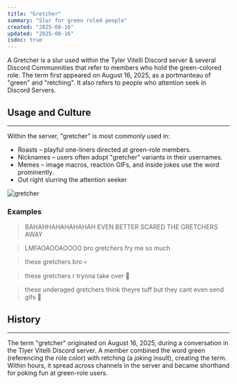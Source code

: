 ```yaml
---
title: "Gretcher"
summary: "Slur for green roled people"
created: "2025-08-16"
updated: "2025-08-16"
isdoc: true
---
```


A Gretcher is a slur used within the Tyler Vitelli Discord server & several Discord Communnities that refer to members who hold the green-colored role. The term first appeared on August 16, 2025, as a portmanteau of "green" and "retching". It also refers to people who attention seek in Discord Servers.


## Usage and Culture
---

Within the server, "gretcher" is most commonly used in:
- Roasts – playful one-liners directed at green-role members.
- Nicknames – users often adopt "gretcher" variants in their usernames.
- Memes – image macros, reaction GIFs, and inside jokes use the word prominently.
-  Out right slurring the attention seeker

![gretcher](/content/gretcher/e.gif)

### Examples

> BAHAHHAHAHAHAHAH EVEN BETTER SCARED THE GRETCHERS AWAY

> LMFAOAOOAOOOO bro gretchers fry me so much

> these gretchers bro :skull:

> these gretchers r trynna take over 🙏

> these underaged gretchers think theyre tuff but they cant even send gifs 🙏

## History
---

The term "gretcher" originated on August 16, 2025, during a conversation in the Tlyer Vitelli Discord server. A member combined the word green (referencing the role color) with retching (a joking insult), creating the term. Within hours, it spread across channels in the server and became shorthand for poking fun at green-role users.